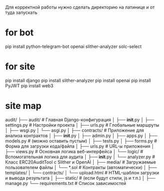 Для корректной работы нужно сделать директорию на латинице и от туда запускать
# for bot
pip install python-telegram-bot openai slither-analyzer solc-select
# for site
pip install django
pip install slither-analyzer
pip install openai
pip install PyJWT
pip install web3

# site map
audit/
├── audit/                  # Главная Django-конфигурация
│   ├── __init__.py
│   ├── settings.py         # Настройки проекта
│   ├── urls.py             # Глобальные маршруты
│   ├── wsgi.py
│   └── asgi.py
│
├── contracts/              # Приложение для анализа контрактов
│   ├── __init__.py
│   ├── admin.py
│   ├── apps.py
│   ├── models.py           # (можно оставить пустым)
│   ├── tests.py
│   ├── forms.py            # Форма для загрузки кода/файла
│   ├── urls.py             # URL-ы приложения
│   ├── views.py            # Основная логика веб-интерфейса
│   └── logic/              # Вспомогательная логика для аудита
│       ├── __init__.py
│       └── analyzer.py     # Класс ERC20AuditTool с Slither и OpenAI
│
├── media/                  # Загружаемые пользователем файлы
│   └── *.sol               # Контракты (автоматически)
│
├── templates/
│   └── contracts/
│       └── upload.html     # HTML-шаблон загрузки и вывода результата
│
├── static/                 # (если будут стили, js и т.п.)
│
├── manage.py
└── requirements.txt        # Список зависимостей
